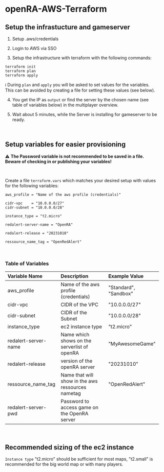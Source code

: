 # openRA-AWS-Terraform

## Setup the infrastucture and gameserver

1. Setup .aws/credentials

1. Login to AWS via SSO

1. Setup the infrastructure with terraform with the following commands:

```
terraform init
terraform plan
terraform apply
```

:information_source: During `plan` and `apply` you will be asked to set values for the variables. This can be avoided by creating a file for setting these values (see below).

4. You get the IP as `output` or find the server by the chosen name (see table of variables below) in the multiplayer overview.

1. Wait about 5 minutes, while the Server is installing for gameserver to be ready.

</br>

## Setup variables for easier provisioning

:warning: **The Password variable is not recommended to be saved in a file. Beware of checking in or publishing your variables!**

</br>

Create a file `terraform.vars` which matches your desired setup with values for the following variables:

```
aws_profile = "Name of the aws profile (credentials)"

cidr-vpc    = "10.0.0.0/27"
cidr-subnet = "10.0.0.0/28"

instance_type = "t2.micro"

redalert-server-name = "OpenRA"

redalert-release = "20231010"

ressource_name_tag = "OpenRedAlert"
```

</br>

### Table of Variables

| Variable Name        | Description                                       | Example Value         |
| :------------------- | :------------------------------------------------ | :-------------------- |
| aws_profile          | Name of the aws profile (credentials)             | "Standard", "Sandbox" |
| cidr-vpc             | CIDR of the VPC                                   | "10.0.0.0/27"         |
| cidr-subnet          | CIDR of the Subnet                                | "10.0.0.0/28"         |
| instance_type        | ec2 instance type                                 | "t2.micro"            |
| redalert-server-name | Name which shows on the serverlist of openRA      | "MyAwesomeGame"       |
| redalert-release     | version of the openRA server                      | "20231010"            |
| ressource_name_tag   | Name that will show in the aws ressources nametag | "OpenRedAlert"        |
| redalert-server-pwd  | Password to access game on the OpenRA server      |                       |

</br>

## Recommended sizing of the ec2 instance

`Instance type` "t2.micro" should be sufficient for most maps, "t2.small" is recommended for the big world map or with many players.
